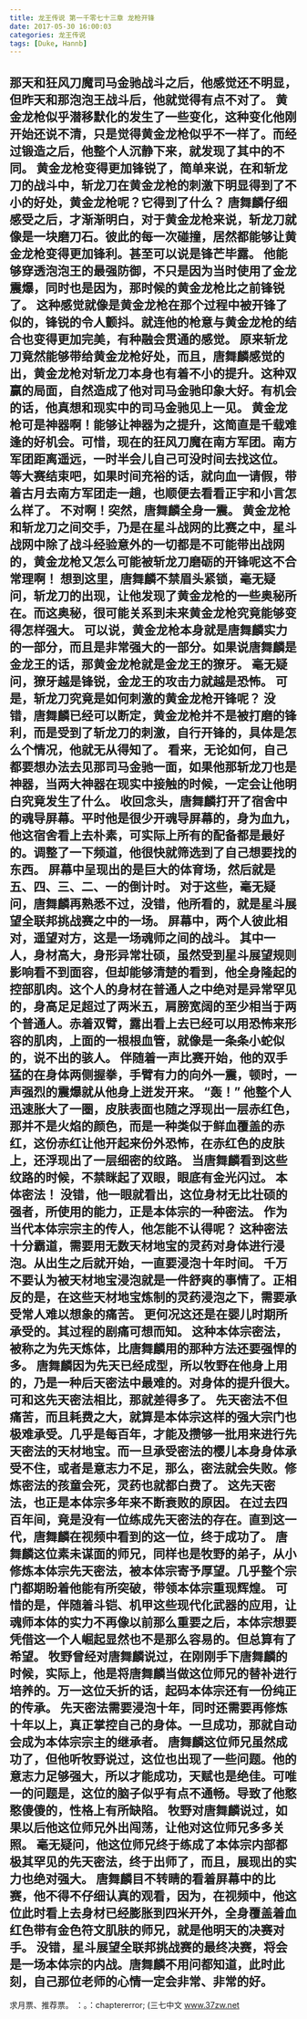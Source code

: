 ```yaml
---
title: 龙王传说 第一千零七十三章 龙枪开锋
date: 2017-05-30 16:00:03
categories: 龙王传说
tags: [Duke, Hannb]
---
```


那天和狂风刀魔司马金驰战斗之后，他感觉还不明显，但昨天和那泡泡王战斗后，他就觉得有点不对了。
黄金龙枪似乎潜移默化的发生了一些变化，这种变化他刚开始还说不清，只是觉得黄金龙枪似乎不一样了。而经过锻造之后，他整个人沉静下来，就发现了其中的不同。
黄金龙枪变得更加锋锐了，简单来说，在和斩龙刀的战斗中，斩龙刀在黄金龙枪的刺激下明显得到了不小的好处，黄金龙枪呢？它得到了什么？
唐舞麟仔细感受之后，才渐渐明白，对于黄金龙枪来说，斩龙刀就像是一块磨刀石。彼此的每一次碰撞，居然都能够让黄金龙枪变得更加锋利。甚至可以说是锋芒毕露。
他能够穿透泡泡王的最强防御，不只是因为当时使用了金龙震爆，同时也是因为，那时候的黄金龙枪比之前锋锐了。
这种感觉就像是黄金龙枪在那个过程中被开锋了似的，锋锐的令人颤抖。就连他的枪意与黄金龙枪的结合也变得更加完美，有种融会贯通的感觉。
原来斩龙刀竟然能够带给黄金龙枪好处，而且，唐舞麟感觉的出，黄金龙枪对斩龙刀本身也有着不小的提升。这种双赢的局面，自然造成了他对司马金驰印象大好。有机会的话，他真想和现实中的司马金驰见上一见。
黄金龙枪可是神器啊！能够让神器为之提升，这简直是千载难逢的好机会。可惜，现在的狂风刀魔在南方军团。南方军团距离遥远，一时半会儿自己可没时间去找这位。
等大赛结束吧，如果时间充裕的话，就向血一请假，带着古月去南方军团走一趟，也顺便去看看正宇和小言怎么样了。
不对啊！突然，唐舞麟全身一震。
黄金龙枪和斩龙刀之间交手，乃是在星斗战网的比赛之中，星斗战网中除了战斗经验意外的一切都是不可能带出战网的，黄金龙枪又怎么可能被斩龙刀磨砺的开锋呢这不合常理啊！
想到这里，唐舞麟不禁眉头紧锁，毫无疑问，斩龙刀的出现，让他发现了黄金龙枪的一些奥秘所在。而这奥秘，很可能关系到未来黄金龙枪究竟能够变得怎样强大。
可以说，黄金龙枪本身就是唐舞麟实力的一部分，而且是非常强大的一部分。如果说唐舞麟是金龙王的话，那黄金龙枪就是金龙王的獠牙。
毫无疑问，獠牙越是锋锐，金龙王的攻击力就越是恐怖。
可是，斩龙刀究竟是如何刺激的黄金龙枪开锋呢？
没错，唐舞麟已经可以断定，黄金龙枪并不是被打磨的锋利，而是受到了斩龙刀的刺激，自行开锋的，具体是怎么个情况，他就无从得知了。
看来，无论如何，自己都要想办法去见那司马金驰一面，如果他那斩龙刀也是神器，当两大神器在现实中接触的时候，一定会让他明白究竟发生了什么。
收回念头，唐舞麟打开了宿舍中的魂导屏幕。平时他是很少开魂导屏幕的，身为血九，他这宿舍看上去朴素，可实际上所有的配备都是最好的。调整了一下频道，他很快就筛选到了自己想要找的东西。
屏幕中呈现出的是巨大的体育场，然后就是五、四、三、二、一的倒计时。
对于这些，毫无疑问，唐舞麟再熟悉不过，没错，他所看的，就是星斗展望全联邦挑战赛之中的一场。
屏幕中，两个人彼此相对，遥望对方，这是一场魂师之间的战斗。
其中一人，身材高大，身形异常壮硕，虽然受到星斗展望规则影响看不到面容，但却能够清楚的看到，他全身隆起的控部肌肉。这个人的身材在普通人之中绝对是异常罕见的，身高足足超过了两米五，肩膀宽阔的至少相当于两个普通人。赤着双臂，露出看上去已经可以用恐怖来形容的肌肉，上面的一根根血管，就像是一条条小蛇似的，说不出的骇人。
伴随着一声比赛开始，他的双手猛的在身体两侧握拳，手臂有力的向外一震，顿时，一声强烈的震爆就从他身上迸发开来。
“轰！”
他整个人迅速胀大了一圈，皮肤表面也随之浮现出一层赤红色，那并不是火焰的颜色，而是一种类似于鲜血覆盖的赤红，这份赤红让他开起来份外恐怖，在赤红色的皮肤上，还浮现出了一层细密的纹路。
当唐舞麟看到这些纹路的时候，不禁眯起了双眼，眼底有金光闪过。
本体密法！
没错，他一眼就看出，这位身材无比壮硕的强者，所使用的能力，正是本体宗的一种密法。
作为当代本体宗宗主的传人，他怎能不认得呢？
这种密法十分霸道，需要用无数天材地宝的灵药对身体进行浸泡。从出生之后就开始，一直要浸泡十年时间。
千万不要认为被天材地宝浸泡就是一件舒爽的事情了。正相反的是，在这些天材地宝炼制的灵药浸泡之下，需要承受常人难以想象的痛苦。
更何况这还是在婴儿时期所承受的。其过程的剧痛可想而知。
这种本体宗密法，被称之为先天炼体，比唐舞麟用的那种方法还要强悍的多。
唐舞麟因为先天已经成型，所以牧野在他身上用的，乃是一种后天密法中最难的。对身体的提升很大。可和这先天密法相比，那就差得多了。
先天密法不但痛苦，而且耗费之大，就算是本体宗这样的强大宗门也极难承受。几乎是每百年，才能及攒够一批用来进行先天密法的天材地宝。而一旦承受密法的樱儿本身身体承受不住，或者是意志力不足，那么，密法就会失败。修炼密法的孩童会死，灵药也就都白费了。
这先天密法，也正是本体宗多年来不断衰败的原因。
在过去四百年间，竟是没有一位练成先天密法的存在。直到这一代，唐舞麟在视频中看到的这一位，终于成功了。
唐舞麟这位素未谋面的师兄，同样也是牧野的弟子，从小修炼本体宗先天密法，被本体宗寄予厚望。几乎整个宗门都期盼着他能有所突破，带领本体宗重现辉煌。
可惜的是，伴随着斗铠、机甲这些现代化武器的应用，让魂师本体的实力不再像以前那么重要之后，本体宗想要凭借这一个人崛起显然也不是那么容易的。但总算有了希望。
牧野曾经对唐舞麟说过，在刚刚手下唐舞麟的时候，实际上，他是将唐舞麟当做这位师兄的替补进行培养的。万一这位夭折的话，起码本体宗还有一份纯正的传承。
先天密法需要浸泡十年，同时还需要再修炼十年以上，真正掌控自己的身体。一旦成功，那就自动会成为本体宗宗主的继承者。
唐舞麟这位师兄虽然成功了，但他听牧野说过，这位也出现了一些问题。他的意志力足够强大，所以才能成功，天赋也是绝佳。可唯一的问题是，这位的脑子似乎有点不通畅。导致了他憨憨傻傻的，性格上有所缺陷。
牧野对唐舞麟说过，如果以后他这位师兄外出闯荡，让他对这位师兄多多关照。
毫无疑问，他这位师兄终于练成了本体宗内部都极其罕见的先天密法，终于出师了，而且，展现出的实力也绝对强大。
唐舞麟目不转睛的看着屏幕中的比赛，他不得不仔细认真的观看，因为，在视频中，他这位此时看上去身材已经膨胀到四米开外，全身覆盖着血红色带有金色符文肌肤的师兄，就是他明天的决赛对手。
没错，星斗展望全联邦挑战赛的最终决赛，将会是一场本体宗的内战。唐舞麟不用问都知道，此时此刻，自己那位老师的心情一定会非常、非常的好。
---------------------------------------------
求月票、推荐票。
：。：chaptererror;
(三七中文 www.37zw.net